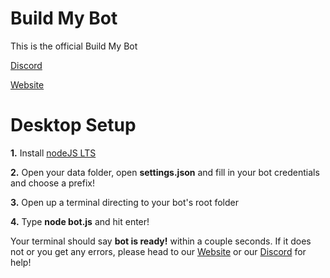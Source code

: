 # Build My Bot
 This is the official Build My Bot


[Discord](https://discord.gg/vgPEmsv)

[Website](https://buildmybot.flarum.cloud/)



# Desktop Setup

**1.** Install [nodeJS LTS](https://nodejs.org/en/)

**2.** Open your data folder, open **settings.json** and fill in your bot credentials and choose a prefix!

**3.** Open up a terminal directing to your bot's root folder

**4.** Type **node bot.js** and hit enter!

Your terminal should say **bot is ready!** within a couple seconds. If it does not or you get any errors, please head to our [Website](https://buildmybot.flarum.cloud/) or our [Discord](https://discord.gg/vgPEmsv) for help!
